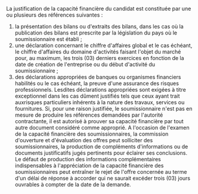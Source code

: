 
La justification de la capacité financière du candidat est constituée
par une ou plusieurs des références suivantes :
1.  la présentation des bilans ou d'extraits des bilans, dans les cas
où la publication des bilans est prescrite par la législation du
pays où le soumissionnaire est établi ;
2.  une déclaration concernant le chiffre d'affaires global et le cas
échéant, le chiffre d'affaires du domaine d'activités faisant
l'objet du marché pour, au maximum, les trois (03) derniers
exercices en fonction de la date de création de l'entreprise ou du
début d'activité du soumissionnaire ;
3.  des déclarations appropriées de banques ou organismes financiers
habilités ou le cas échéant, la preuve d'une assurance des risques
professionnels. Lesdites déclarations appropriées sont exigées à
titre exceptionnel dans les cas dûment justifiés tels que ceux ayant
trait auxrisques particuliers inhérents à la nature des travaux,
services ou fournitures.
Si, pour une raison justifiée, le soumissionnaire n'est pas en mesure
de produire les références demandées par l'autorité contractante, il est
autorisé à prouver sa capacité financière par tout autre document
considéré comme approprié.
A l'occasion de l'examen de la capacité financière des
soumissionnaires, la commission d'ouverture et d'évaluation des offres
peut solliciter des soumissionnaires, la production de compléments
d'informations ou de documents justificatifs jugés pertinents pour
éclairer ses conclusions.
Le défaut de production des informations complémentaires indispensables
à l'appréciation de la capacité financière des soumissionnaires peut
entraîner le rejet de l'offre concernée au terme d'un délai de réponse
à accorder qui ne saurait excéder trois (03) jours ouvrables à compter
de la date de la demande.